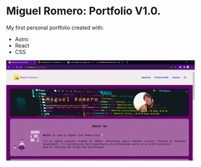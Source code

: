 # Miguel Romero: Portfolio V1.0.

My first personal portfolio created with:

- Astro
- React
- CSS

![Miguel-romero_portfolio](./public/preview_portfolio.png)
